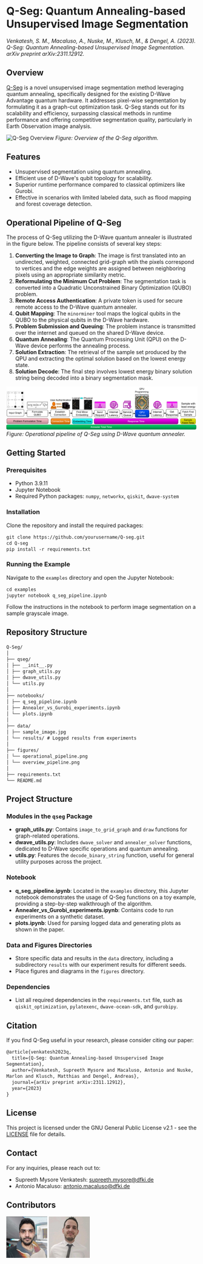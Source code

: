 # Q-Seg: Quantum Annealing-based Unsupervised Image Segmentation

*Venkatesh, S. M., Macaluso, A., Nuske, M., Klusch, M., & Dengel, A. (2023). Q-Seg: Quantum Annealing-based Unsupervised Image Segmentation. arXiv preprint arXiv:2311.12912.*

## Overview
[Q-Seg](https://arxiv.org/abs/2311.12912) is a novel unsupervised image segmentation method leveraging quantum annealing, specifically designed for the existing D-Wave Advantage quantum hardware. It addresses pixel-wise segmentation by formulating it as a graph-cut optimization task. Q-Seg stands out for its scalability and efficiency, surpassing classical methods in runtime performance and offering competitive segmentation quality, particularly in Earth Observation image analysis.

![Q-Seg Overview](figures/overview_pipeline.png)
*Figure: Overview of the Q-Seg algorithm.*

## Features
- Unsupervised segmentation using quantum annealing.
- Efficient use of D-Wave's qubit topology for scalability.
- Superior runtime performance compared to classical optimizers like Gurobi.
- Effective in scenarios with limited labeled data, such as flood mapping and forest coverage detection.

## Operational Pipeline of Q-Seg

The process of Q-Seg utilizing the D-Wave quantum annealer is illustrated in the figure below. The pipeline consists of several key steps:

1. **Converting the Image to Graph**: The image is first translated into an undirected, weighted, connected grid-graph wtih the pixels correspond to vertices and the edge weights are assigned between neighboring pixels using an appropriate similarity metric.
2. **Reformulating the Minimum Cut Problem**: The segmentation task is converted into a Quadratic Unconstrained Binary Optimization (QUBO) problem.
2. **Remote Access Authentication**: A private token is used for secure remote access to the D-Wave quantum annealer.
3. **Qubit Mapping**: The `minorminer` tool maps the logical qubits in the QUBO to the physical qubits in the D-Wave hardware.
4. **Problem Submission and Queuing**: The problem instance is transmitted over the internet and queued on the shared D-Wave device.
5. **Quantum Annealing**: The Quantum Processing Unit (QPU) on the D-Wave device performs the annealing process.
6. **Solution Extraction**: The retrieval of the sample set produced by the QPU and extracting the optimal solution based on the lowest energy state.
7. **Solution Decode**: The final step involves lowest energy binary solution string being decoded into a binary segmentation mask.

![Q-Seg Operational Pipeline](figures/operational_pipeline.png)
*Figure: Operational pipeline of Q-Seg using D-Wave quantum annealer.*

## Getting Started

### Prerequisites
- Python 3.9.11
- Jupyter Notebook
- Required Python packages: `numpy`, `networkx`, `qiskit`, `dwave-system`

### Installation
Clone the repository and install the required packages:
```
git clone https://github.com/yourusername/Q-seg.git
cd Q-seg
pip install -r requirements.txt
```

### Running the Example
Navigate to the `examples` directory and open the Jupyter Notebook:
```
cd examples
jupyter notebook q_seg_pipeline.ipynb
```

Follow the instructions in the notebook to perform image segmentation on a sample grayscale image.

## Repository Structure

```
Q-Seg/
│
├── qseg/
│ ├── __init__.py
│ ├── graph_utils.py
│ ├── dwave_utils.py
│ └── utils.py
│
├── notebooks/ 
│ ├── q_seg_pipeline.ipynb
│ ├── Annealer_vs_Gurobi_experiments.ipynb 
│ └── plots.ipynb 
│
├── data/ 
│ ├── sample_image.jpg
│ └── results/ # Logged results from experiments
│
├── figures/ 
│ └── operational_pipeline.png
│ └── overview_pipeline.png
│
├── requirements.txt 
└── README.md 
```

## Project Structure

### Modules in the `qseg` Package
- **graph_utils.py**: Contains `image_to_grid_graph` and `draw` functions for graph-related operations.
- **dwave_utils.py**: Includes `dwave_solver` and `annealer_solver` functions, dedicated to D-Wave specific operations and quantum annealing.
- **utils.py**: Features the `decode_binary_string` function, useful for general utility purposes across the project.

### Notebook
- **q_seg_pipeline.ipynb**: Located in the `examples` directory, this Jupyter notebook demonstrates the usage of Q-Seg functions on a toy example, providing a step-by-step walkthrough of the algorithm.
- **Annealer_vs_Gurobi_experiments.ipynb**: Contains code to run experiments on a synthetic dataset.
- **plots.ipynb**: Used for parsing logged data and generating plots as shown in the paper.

### Data and Figures Directories
- Store specific data and results in the `data` directory, including a subdirectory `results` with our experiment results for different seeds.
- Place figures and diagrams in the `figures` directory.


### Dependencies
- List all required dependencies in the `requirements.txt` file, such as `qiskit_optimization`, `pylatexenc`, `dwave-ocean-sdk`, and `gurobipy`.





## Citation
If you find Q-Seg useful in your research, please consider citing our paper:
```
@article{venkatesh2023q,
  title={Q-Seg: Quantum Annealing-based Unsupervised Image Segmentation},
  author={Venkatesh, Supreeth Mysore and Macaluso, Antonio and Nuske, Marlon and Klusch, Matthias and Dengel, Andreas},
  journal={arXiv preprint arXiv:2311.12912},
  year={2023}
}
```


## License

This project is licensed under the GNU General Public License v2.1 - see the [LICENSE](LICENSE) file for details.


## Contact

For any inquiries, please reach out to:

- Supreeth Mysore Venkatesh: supreeth.mysore@dfki.de
- Antonio Macaluso: antonio.macaluso@dfki.de


## Contributors

[![Supreeth Mysore Venkatesh](_repo_data/supreeth_thumbnail.png)](https://www.linkedin.com/in/supreethmv/)
[![Antonio Macaluso](_repo_data/antonio_thumbnail.png)](https://www.linkedin.com/in/antonio-macaluso/)

<!--*Click on the images to visit the authors' websites.*-->









